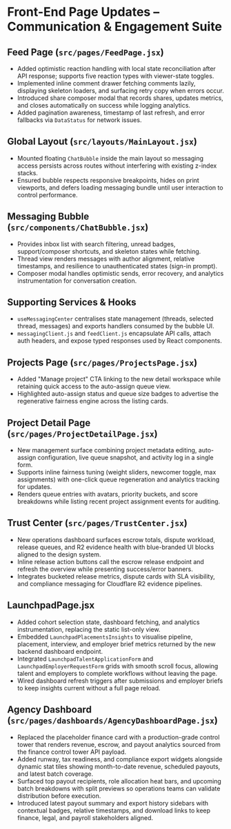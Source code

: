 # Front-End Page Updates – Communication & Engagement Suite

## Feed Page (`src/pages/FeedPage.jsx`)
- Added optimistic reaction handling with local state reconciliation after API response; supports five reaction types with viewer-state toggles.
- Implemented inline comment drawer fetching comments lazily, displaying skeleton loaders, and surfacing retry copy when errors occur.
- Introduced share composer modal that records shares, updates metrics, and closes automatically on success while logging analytics.
- Added pagination awareness, timestamp of last refresh, and error fallbacks via `DataStatus` for network issues.

## Global Layout (`src/layouts/MainLayout.jsx`)
- Mounted floating `ChatBubble` inside the main layout so messaging access persists across routes without interfering with existing z-index stacks.
- Ensured bubble respects responsive breakpoints, hides on print viewports, and defers loading messaging bundle until user interaction to control performance.

## Messaging Bubble (`src/components/ChatBubble.jsx`)
- Provides inbox list with search filtering, unread badges, support/composer shortcuts, and skeleton states while fetching.
- Thread view renders messages with author alignment, relative timestamps, and resilience to unauthenticated states (sign-in prompt).
- Composer modal handles optimistic sends, error recovery, and analytics instrumentation for conversation creation.

## Supporting Services & Hooks
- `useMessagingCenter` centralises state management (threads, selected thread, messages) and exports handlers consumed by the bubble UI.
- `messagingClient.js` and `feedClient.js` encapsulate API calls, attach auth headers, and expose typed responses used by React components.

## Projects Page (`src/pages/ProjectsPage.jsx`)
- Added "Manage project" CTA linking to the new detail workspace while retaining quick access to the auto-assign queue view.
- Highlighted auto-assign status and queue size badges to advertise the regenerative fairness engine across the listing cards.

## Project Detail Page (`src/pages/ProjectDetailPage.jsx`)
- New management surface combining project metadata editing, auto-assign configuration, live queue snapshot, and activity log in a single form.
- Supports inline fairness tuning (weight sliders, newcomer toggle, max assignments) with one-click queue regeneration and analytics tracking for updates.
- Renders queue entries with avatars, priority buckets, and score breakdowns while listing recent project assignment events for auditing.

## Trust Center (`src/pages/TrustCenter.jsx`)
- New operations dashboard surfaces escrow totals, dispute workload, release queues, and R2 evidence health with blue-branded UI blocks aligned to the design system.
- Inline release action buttons call the escrow release endpoint and refresh the overview while presenting success/error banners.
- Integrates bucketed release metrics, dispute cards with SLA visibility, and compliance messaging for Cloudflare R2 evidence pipelines.

## LaunchpadPage.jsx
- Added cohort selection state, dashboard fetching, and analytics instrumentation, replacing the static list-only view.
- Embedded `LaunchpadPlacementsInsights` to visualise pipeline, placement, interview, and employer brief metrics returned by the new backend dashboard endpoint.
- Integrated `LaunchpadTalentApplicationForm` and `LaunchpadEmployerRequestForm` grids with smooth scroll focus, allowing talent and employers to complete workflows without leaving the page.
- Wired dashboard refresh triggers after submissions and employer briefs to keep insights current without a full page reload.

## Agency Dashboard (`src/pages/dashboards/AgencyDashboardPage.jsx`)
- Replaced the placeholder finance card with a production-grade control tower that renders revenue, escrow, and payout analytics sourced from the finance control tower API payload.
- Added runway, tax readiness, and compliance export widgets alongside dynamic stat tiles showing month-to-date revenue, scheduled payouts, and latest batch coverage.
- Surfaced top payout recipients, role allocation heat bars, and upcoming batch breakdowns with split previews so operations teams can validate distribution before execution.
- Introduced latest payout summary and export history sidebars with contextual badges, relative timestamps, and download links to keep finance, legal, and payroll stakeholders aligned.
